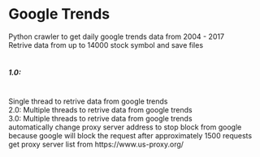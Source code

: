 # Google Trends
Python crawler to get daily google trends data from 2004 - 2017<br>
Retrive data from up to 14000 stock symbol and save files<br>
<br>
<h5>1.0:</h5><br>
Single thread to retrive data from google trends<br>
2.0: Multiple threads to retrive data from google trends<br>
3.0: Multiple threads to retrive data from google trends<br>
     automatically change proxy server address to stop block from google<br>
     because google will block the request after approximately 1500 requests<br>
     get proxy server list from https://www.us-proxy.org/<br>